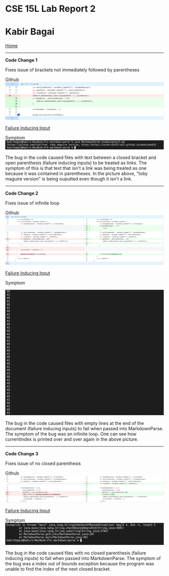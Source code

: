 # CSE 15L Lab Report 2 #
# Kabir Bagai #

[Home](index.html)

***

**Code Change 1**

Fixes issue of brackets not immediately followed by parentheses

Github
![Image](codechange1git.png)



[Failure Inducing Input](https://github.com/kabirbagai21/markdown-parse/blob/main/breaking_test.md)

Symptom
![Image](breakingtest1symptom.png)


The bug in the code caused files with text between a closed bracket and open parenthesis (failure inducing inputs) to be treated as links. The symptom of this is that text that isn't a link was being treated as one because it was contained in parentheses. In the picture above, "toby maguire version" is being ouputted even though it isn't a link. 

***

**Code Change 2**

Fixes issue of infinite loop 

Github
![Image](codechange2git.png)

[Failure Inducing Input](breakingtest2.md)

Symptom

![Image](breakingtest2symptom.png)

The bug in the code caused files with empty lines at the end of the document (failure inducing inputs) to fail when passed into MarkdownParse. The symptom of the bug was an infinite loop. One can see how currentIndex is printed over and over again in the above picture.  

***

**Code Change 3**

Fixes issue of no closed parenthesis

Github
![Image](codechange3git.png)

[Failure Inducing Input](https://github.com/kabirbagai21/markdown-parse/blob/main/breaking_test_3.md)

Symptom
![Image](breakingtest3symptom.png)


The bug in the code caused files with no closed parenthesis (failure inducing inputs) to fail when passed into MarkdownParse. The symptom of the bug was a index out of bounds exception because the program was unable to find the index of the next closed bracket.  